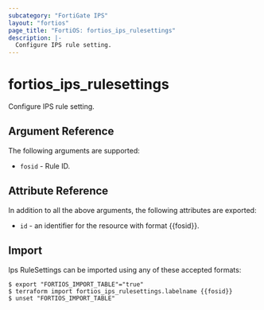 ```yaml
---
subcategory: "FortiGate IPS"
layout: "fortios"
page_title: "FortiOS: fortios_ips_rulesettings"
description: |-
  Configure IPS rule setting.
---
```


# fortios_ips_rulesettings
Configure IPS rule setting.

## Argument Reference

The following arguments are supported:

* `fosid` - Rule ID.


## Attribute Reference

In addition to all the above arguments, the following attributes are exported:
* `id` - an identifier for the resource with format {{fosid}}.

## Import

Ips RuleSettings can be imported using any of these accepted formats:
```
$ export "FORTIOS_IMPORT_TABLE"="true"
$ terraform import fortios_ips_rulesettings.labelname {{fosid}}
$ unset "FORTIOS_IMPORT_TABLE"
```
